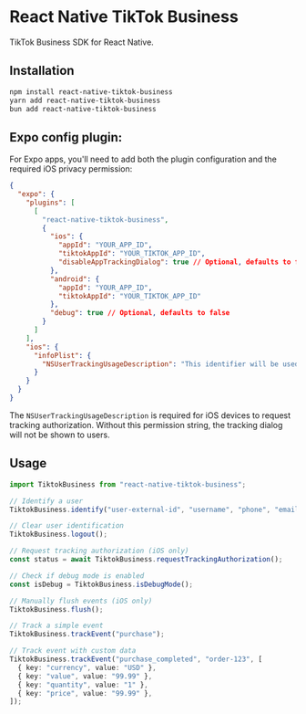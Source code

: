 # React Native TikTok Business

TikTok Business SDK for React Native.

## Installation

```bash
npm install react-native-tiktok-business
yarn add react-native-tiktok-business
bun add react-native-tiktok-business
```

## Expo config plugin:

For Expo apps, you'll need to add both the plugin configuration and the required iOS privacy permission:

```json
{
  "expo": {
    "plugins": [
      [
        "react-native-tiktok-business",
        {
          "ios": {
            "appId": "YOUR_APP_ID",
            "tiktokAppId": "YOUR_TIKTOK_APP_ID",
            "disableAppTrackingDialog": true // Optional, defaults to false
          },
          "android": {
            "appId": "YOUR_APP_ID",
            "tiktokAppId": "YOUR_TIKTOK_APP_ID"
          },
          "debug": true // Optional, defaults to false
        }
      ]
    ],
    "ios": {
      "infoPlist": {
        "NSUserTrackingUsageDescription": "This identifier will be used to provide a more personalized experience for you."
      }
    }
  }
}
```

The `NSUserTrackingUsageDescription` is required for iOS devices to request tracking authorization. Without this permission string, the tracking dialog will not be shown to users.

## Usage

```typescript
import TiktokBusiness from "react-native-tiktok-business";

// Identify a user
TiktokBusiness.identify("user-external-id", "username", "phone", "email");

// Clear user identification
TiktokBusiness.logout();

// Request tracking authorization (iOS only)
const status = await TiktokBusiness.requestTrackingAuthorization();

// Check if debug mode is enabled
const isDebug = TiktokBusiness.isDebugMode();

// Manually flush events (iOS only)
TiktokBusiness.flush();

// Track a simple event
TiktokBusiness.trackEvent("purchase");

// Track event with custom data
TiktokBusiness.trackEvent("purchase_completed", "order-123", [
  { key: "currency", value: "USD" },
  { key: "value", value: "99.99" },
  { key: "quantity", value: "1" },
  { key: "price", value: "99.99" },
]);
```
